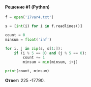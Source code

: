 #### Решение #1 (Python)
```python
f = open('17var4.txt')

s = [int(i) for i in f.readlines()]

count = 0
minsum = float('inf')

for i, j in zip(s, s[1:]):
	if (i % 5 == 0) and (j % 5 == 0):
		count += 1
		minsum = min(minsum, i+j)

print(count, minsum)
```
**Ответ:** 225 -17790.
